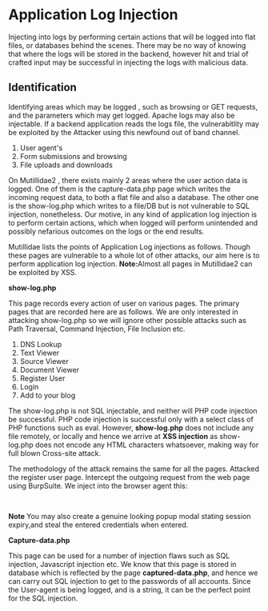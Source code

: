 <h1>Application Log Injection</h1>
<p>
	Injecting into logs by performing certain actions that will be logged into flat files, or databases behind the scenes. There may be no way of knowing that where the logs will be stored in the backend, however hit and trial of crafted input may be successful in injecting the logs with malicious data.
</p>
<h2> Identification</h2>
<p> Identifying areas which may be logged , such as browsing or GET requests, and the parameters which may get logged. Apache logs may also be injectable. If a backend application reads the logs file,  the vulnerabitlity may be exploited by the Attacker using this newfound out of band channel.
	<ol>
		<li>User agent's</li>
		<li>Form submissions and browsing</li>
		<li>File uploads and downloads</li>
	</ol>
On Mutillidae2 , there exists mainly 2 areas where the user action data is logged.
One of them is the capture-data.php page which writes the incoming request data, to both a flat file and also a database. The other one is the show-log.php which writes to a file/DB but is not vulnerable to SQL injection, nonetheless. Our motive, in any kind of application log injection is to perform certain actions, which when logged will perform unintended and possibly nefarious outcomes on the logs or the end results.

Mutillidae lists the points of Application Log injections as follows. Though these pages are vulnerable to a whole lot of other attacks, our aim here is to perform application log injection.
<b>Note:</b>Almost all pages in Mutillidae2 can be exploited by XSS.
</p>

<b>show-log.php</b>
<p>This page records every action of user on various pages. The primary pages that are recorded here are
as follows. We are only interested in attacking show-log.php so we will ignore other possible attacks such as Path Traversal, Command Injection, File Inclusion etc.
<ol>
	<li>DNS Lookup</li>
	<li>Text Viewer</li>
	<li>Source Viewer</li>
	<li>Document Viewer</li>
	<li>Register User</li>
	<li>Login</li>
	<li>Add to your blog</li>
</ol>
The show-log.php is not SQL injectable, and neither will PHP code injection be successful. PHP code injection is successful only with a select class of PHP functions such as eval. However, <b>show-log.php</b>
does not include any file remotely, or locally and hence we arrive at <b>XSS injection</b> as show-log.php does not encode any HTML characters whatsoever, making way for full blown Cross-site attack.
</p>
<p>The methodology of the attack remains the same for all the pages. Attacked the register user page.
Intercept the outgoing request from the web page using BurpSuite.
We inject into the browser agent this:
<pre>
<script>alert(document.cookie)</script>
</pre>
<b>Note</b>
You may also create a genuine looking popup modal stating session expiry,and steal the entered credentials when entered.
</p>
<b>Capture-data.php</b>
<p>This page can be used for a number of injection flaws such as SQL injection, Javascript injection etc. We know that this page is stored in database which is reflected by the page <b>captured-data.php</b>, and hence we can carry out SQL injection to get to the passwords of all accounts. Since the User-agent is being logged, and is a string, it can be the perfect point for the SQL injection.
